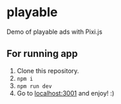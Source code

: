 # playable
Demo of playable ads with Pixi.js

## For running app
1. Clone this repository.
2. `npm i`
3. `npm run dev`
4. Go to [localhost:3001](https://localhost:3001) and enjoy! :)


